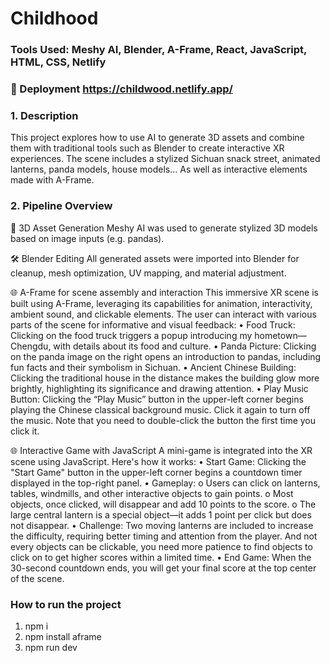 # Childhood

### Tools Used: Meshy AI, Blender, A-Frame, React, JavaScript, HTML, CSS, Netlify

### 🚀 Deployment https://childwood.netlify.app/

### 1.	Description
This project explores how to use AI to generate 3D assets and combine them with traditional tools such as Blender to create interactive XR experiences. The scene includes a stylized Sichuan snack street, animated lanterns, panda models, house models… As well as interactive elements made with A-Frame.
 
### 2.	Pipeline Overview
 🧠 3D Asset Generation
Meshy AI was used to generate stylized 3D models based on image inputs (e.g. pandas).

 🛠️ Blender Editing
All generated assets were imported into Blender for cleanup, mesh optimization, UV mapping, and material adjustment.

🌐 A-Frame for scene assembly and interaction
This immersive XR scene is built using A-Frame, leveraging its capabilities for animation, interactivity, ambient sound, and clickable elements. The user can interact with various parts of the scene for informative and visual feedback:
•	Food Truck: Clicking on the food truck triggers a popup introducing my hometown—Chengdu, with details about its food and culture.
•	Panda Picture: Clicking on the panda image on the right opens an introduction to pandas, including fun facts and their symbolism in Sichuan.
•	Ancient Chinese Building: Clicking the traditional house in the distance makes the building glow more brightly, highlighting its significance and drawing attention.
•	Play Music Button: Clicking the “Play Music” button in the upper-left corner begins playing the Chinese classical background music. Click it again to turn off the music. Note that you need to double-click the button the first time you click it.

🌐 Interactive Game with JavaScript
A mini-game is integrated into the XR scene using JavaScript. Here's how it works:
•	Start Game: Clicking the "Start Game" button in the upper-left corner begins a countdown timer displayed in the top-right panel.
•	Gameplay:
     o	Users can click on lanterns, tables, windmills, and other interactive objects to gain points.
     o	Most objects, once clicked, will disappear and add 10 points to the score.
     o	The large central lantern is a special object—it adds 1 point per click but does not disappear.
•	Challenge: Two moving lanterns are included to increase the difficulty, requiring better timing and attention from the player. And not every objects can be clickable, you need more patience to find objects to click on to get higher scores within a limited time.
•	End Game: When the 30-second countdown ends, you will get your final score at the top center of the scene.


### How to run the project

1. npm i
2. npm install aframe
3. npm run dev
